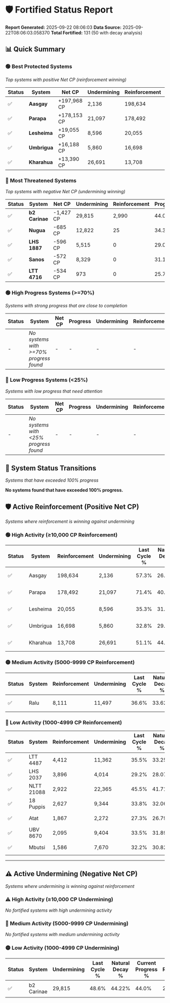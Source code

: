 # 🛡️ Fortified Status Report

**Report Generated:** 2025-09-22 08:06:03
**Data Source:** 2025-09-22T08:06:03.058370
**Total Fortified:** 131 (50 with decay analysis)

## 📊 Quick Summary

### 🟢 **Best Protected Systems**
*Top systems with positive Net CP (reinforcement winning)*

| Status | System | Net CP | Undermining | Reinforcement | Progress |
|--------|--------|--------|-------------|---------------|----------|
| ✅ | **Aasgay** | +197,968 CP | 2,136 | 198,634 | 57.0% |
| ✅ | **Parapa** | +178,153 CP | 21,097 | 178,492 | 68.2% |
| ✅ | **Lesheima** | +19,055 CP | 8,596 | 20,055 | 34.0% |
| ✅ | **Umbrigua** | +16,188 CP | 5,860 | 16,698 | 31.9% |
| ✅ | **Kharahua** | +13,390 CP | 26,691 | 13,708 | 47.0% |

### 🔴 **Most Threatened Systems**
*Top systems with negative Net CP (undermining winning)*

| Status | System | Net CP | Undermining | Reinforcement | Progress |
|--------|--------|--------|-------------|---------------|----------|
| ✅ | **b2 Carinae** | -1,427 CP | 29,815 | 2,990 | 44.0% |
| ✅ | **Nugua** | -685 CP | 12,822 | 25 | 34.3% |
| ✅ | **LHS 1887** | -596 CP | 5,515 | 0 | 29.0% |
| ✅ | **Sanos** | -572 CP | 8,329 | 0 | 31.1% |
| ✅ | **LTT 4716** | -534 CP | 973 | 0 | 25.7% |

### 🟢 **High Progress Systems (>=70%)**
*Systems with strong progress that are close to completion*

| Status | System | Net CP | Progress | Undermining | Reinforcement |
|--------|--------|--------|----------|-------------|---------------|
| - | *No systems with >=70% progress found* | - | - | - | - |

### 🔴 **Low Progress Systems (<25%)**
*Systems with low progress that need attention*

| Status | System | Net CP | Progress | Undermining | Reinforcement |
|--------|--------|--------|----------|-------------|---------------|
| - | *No systems with <25% progress found* | - | - | - | - |
## 🔄 System Status Transitions
*Systems that have exceeded 100% progress*

**No systems found that have exceeded 100% progress.**

## 🛡️ Active Reinforcement (Positive Net CP)
*Systems where reinforcement is winning against undermining*

### 🟢 High Activity (≥10,000 CP Reinforcement)

| Status | System | Reinforcement | Undermining | Last Cycle % | Natural Decay % | Current Progress % | Current CP | Net CP | Activity |
|--------|--------|---------------|-------------|--------------|-----------------|-------------------|------------|--------|----------|
| ✅ | Aasgay | 198,634 | 2,136 | 57.3% | 26.54% | 57.0% | 370,499 | +197,968 | 🟢 High Reinforcement |
| ✅ | Parapa | 178,492 | 21,097 | 71.4% | 40.79% | 68.2% | 443,300 | +178,153 | 🟢 High Reinforcement |
| ✅ | Lesheima | 20,055 | 8,596 | 35.3% | 31.07% | 34.0% | 221,000 | +19,055 | 🟢 High Reinforcement |
| ✅ | Umbrigua | 16,698 | 5,860 | 32.8% | 29.41% | 31.9% | 207,350 | +16,188 | 🟢 High Reinforcement |
| ✅ | Kharahua | 13,708 | 26,691 | 51.1% | 44.94% | 47.0% | 305,500 | +13,390 | 🟢 High Reinforcement |

### 🟡 Medium Activity (5000-9999 CP Reinforcement)

| Status | System | Reinforcement | Undermining | Last Cycle % | Natural Decay % | Current Progress % | Current CP | Net CP | Activity |
|--------|--------|---------------|-------------|--------------|-----------------|-------------------|------------|--------|----------|
| ✅ | Ralu | 8,111 | 11,497 | 36.6% | 33.62% | 34.8% | 226,199 | +7,664 | 🟡 Medium Reinforcement |

### 🔴 Low Activity (1000-4999 CP Reinforcement)

| Status | System | Reinforcement | Undermining | Last Cycle % | Natural Decay % | Current Progress % | Current CP | Net CP | Activity |
|--------|--------|---------------|-------------|--------------|-----------------|-------------------|------------|--------|----------|
| ✅ | LTT 4487 | 4,412 | 11,362 | 35.5% | 33.25% | 33.8% | 219,699 | +3,594 | 🔵 Low Reinforcement |
| ✅ | LHS 2037 | 3,896 | 4,014 | 29.2% | 28.07% | 28.6% | 185,900 | +3,423 | 🔵 Low Reinforcement |
| ✅ | NLTT 21088 | 2,922 | 22,365 | 45.5% | 41.71% | 42.1% | 273,650 | +2,554 | 🔵 Low Reinforcement |
| ✅ | 18 Puppis | 2,627 | 9,344 | 33.8% | 32.06% | 32.4% | 210,600 | +2,219 | 🔵 Low Reinforcement |
| ✅ | Atat | 1,867 | 2,272 | 27.3% | 26.79% | 27.0% | 175,500 | +1,393 | 🔵 Low Reinforcement |
| ✅ | UBV 8670 | 2,095 | 9,404 | 33.5% | 31.89% | 32.1% | 208,650 | +1,393 | 🔵 Low Reinforcement |
| ✅ | Mbutsi | 1,586 | 7,670 | 32.2% | 30.82% | 31.0% | 201,500 | +1,174 | 🔵 Low Reinforcement |


---

## ⚠️ Active Undermining (Negative Net CP)
*Systems where undermining is winning against reinforcement*

### ⚠️ High Activity (≥10,000 CP Undermining)

*No fortified systems with high undermining activity*

### 🔶 Medium Activity (5000-9999 CP Undermining)

*No fortified systems with medium undermining activity*

### 🟡 Low Activity (1000-4999 CP Undermining)

| Status | System | Undermining | Last Cycle % | Natural Decay % | Current Progress % | Reinforcement | Current CP | Net CP | Activity |
|--------|--------|-------------|--------------|-----------------|-------------------|---------------|------------|--------|----------|
| ✅ | b2 Carinae | 29,815 | 48.6% | 44.22% | 44.0% | 2,990 | 286,000 | -1,427 | 🟡 Low Undermining |
